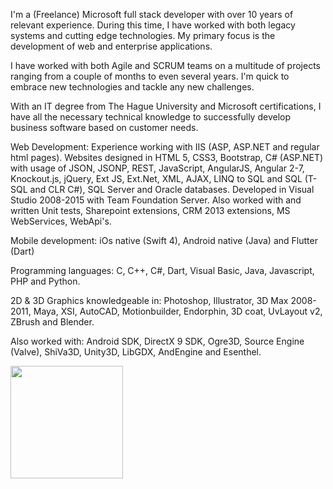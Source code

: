 I'm a (Freelance) Microsoft full stack developer with over 10 years of relevant experience. During this time, I have worked with both legacy systems and cutting edge technologies. My primary focus is the development of web and enterprise applications.

I have worked with both Agile and SCRUM teams on a multitude of projects ranging from a couple of months to even several years. I'm quick to embrace new technologies and tackle any new challenges.

With an IT degree from The Hague University and Microsoft certifications, I have all the necessary technical knowledge to successfully develop business software based on customer needs.

Web Development:
Experience working with IIS (ASP, ASP.NET and regular html pages). Websites designed in HTML 5, CSS3, Bootstrap, C# (ASP.NET) with usage of JSON, JSONP, REST, JavaScript, AngularJS, Angular 2-7, Knockout.js, jQuery, Ext JS, Ext.Net, XML, AJAX, LINQ to SQL and SQL (T-SQL and CLR C#), SQL Server and Oracle databases. Developed in Visual Studio 2008-2015 with Team Foundation Server. Also worked with and written Unit tests, Sharepoint extensions, CRM 2013 extensions, MS WebServices, WebApi's.

Mobile development:
iOs native (Swift 4), Android native (Java) and Flutter (Dart)

Programming languages:
C, C++, C#, Dart, Visual Basic, Java, Javascript, PHP and Python.

2D & 3D Graphics knowledgeable in:
Photoshop, Illustrator, 3D Max 2008-2011, Maya, XSI, AutoCAD, Motionbuilder, Endorphin, 3D coat, UvLayout v2, ZBrush and Blender.

Also worked with:
Android SDK, DirectX 9 SDK, Ogre3D, Source Engine (Valve), ShiVa3D, Unity3D, LibGDX, AndEngine and Esenthel. 

<img height="180em" src="https://github-readme-stats.vercel.app/api?username=Anik3tos&show_icons=true&hide_border=true&&count_private=true&include_all_commits=true&theme=dracula&hide=stars,issues,contribs,prs" />


